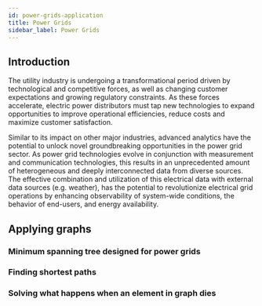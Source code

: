 ```yaml
---
id: power-grids-application
title: Power Grids
sidebar_label: Power Grids
---
```


## Introduction

The utility industry is undergoing a transformational period driven by
technological and competitive forces, as well as changing customer expectations
and growing regulatory constraints. As these forces accelerate, electric power
distributors must tap new technologies to expand opportunities to improve
operational efficiencies, reduce costs and maximize customer satisfaction. 

Similar to its impact on other major industries, advanced analytics have the
potential to unlock novel groundbreaking opportunities in the power grid sector.
As power grid technologies evolve in conjunction with measurement and
communication technologies, this results in an unprecedented amount of
heterogeneous and deeply interconnected data from diverse sources. The effective
combination and utilization of this electrical data with external data sources
(e.g. weather), has the potential to revolutionize electrical grid operations by
enhancing observability of system-wide conditions, the behavior of end-users,
and energy availability.

## Applying graphs

### Minimum spanning tree designed for power grids



### Finding shortest paths



### Solving what happens when an element in graph dies
